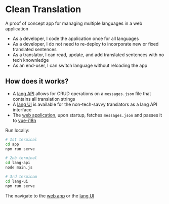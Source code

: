# Clean Translation

A proof of concept app for managing multiple languages in a web application

- As a developer, I code the application once for all languages
- As a developer, I do not need to re-deploy to incorporate new or fixed translated sentences
- As a translator, I can read, update, and add translated sentences with no tech knownledge
- As an end-user, I can switch language without reloading the app

## How does it works?

- A [lang API](./lang-api) allows for CRUD operations on a `messages.json` file that contains all translation strings
- A [lang UI](./lang-ui) is available for the non-tech-savvy translators as a lang API interface
- The [web application](./app), upon startup, fetches `messages.json` and passes it to [vue-i18n](https://kazupon.github.io/vue-i18n/)

Run locally:

```bash
# 1st terminal
cd app
npm run serve

# 2nb terminal
cd lang-api
node main.js

# 3rd terminam
cd lang-ui
npm run serve
```

The navigate to the [web app](http://localhost:8080) or the [lang UI](http://localhost:8082)
